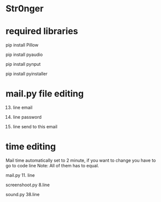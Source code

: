 # Str0nger

# required libraries


pip install Pillow

pip install pyaudio

pip install pynput

pip install pyinstaller

# mail.py file editing

13. line email

14. line password

17. line send to this email

# time editing
Mail time automatically set to 2 minute, if you want to change you have to go to code line
Note: All of them has to equal.

mail.py 11. line

screenshoot.py 8.line

sound.py 38.line
